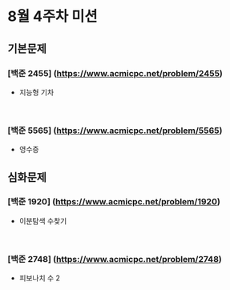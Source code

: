 # 8월 4주차 미션

## 기본문제

### [백준 2455] (https://www.acmicpc.net/problem/2455)
- 지능형 기차

<br>

### [백준 5565] (https://www.acmicpc.net/problem/5565)
- 영수증


## 심화문제

### [백준 1920] (https://www.acmicpc.net/problem/1920)
- 이분탐색 수찾기

<br>

### [백준 2748] (https://www.acmicpc.net/problem/2748)
- 피보나치 수 2


